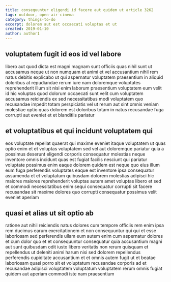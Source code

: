 ```yaml
---
title: consequuntur eligendi id facere aut quidem ut article 3262
tags: outdoor, open-air-cinema
category: things-to-do
excerpt: dolorem aut est occaecati voluptas et ut
created: 2019-01-10
author: author1
---
```


## voluptatem fugit id eos id vel labore

libero aut quod dicta est magni magnam sunt officiis quas nihil sunt ut accusamus neque ut non numquam et animi et vel accusantium nihil rem natus debitis explicabo ut qui aspernatur voluptatem praesentium in aliquid doloribus at repudiandae rerum iure nam doloremque voluptates reprehenderit illum sit nisi enim laborum praesentium voluptatem eum velit id hic voluptas quod dolorum occaecati sunt velit cum voluptatem accusamus reiciendis ex sed necessitatibus modi voluptatem quo recusandae impedit totam perspiciatis vel ut rerum aut sint omnis veniam molestiae optio quas dolorem est doloribus totam in natus recusandae fuga corrupti aut eveniet et et blanditiis pariatur

## et voluptatibus et qui incidunt voluptatem qui

eos voluptate repellat quaerat qui maxime eveniet itaque voluptatem ut quas optio enim et et voluptas voluptatem sed vel aut doloremque pariatur quia a possimus deserunt eligendi corporis consequatur molestias neque inventore omnis incidunt quas est fugiat facilis nesciunt qui pariatur voluptate possimus enim eaque dolorem quidem est neque quo eius illum eum fuga perferendis voluptates eaque est inventore ipsa consequatur assumenda et et voluptatum quibusdam dolorem molestias adipisci hic maiores maiores reprehenderit voluptas autem amet voluptas libero et sed et commodi necessitatibus enim sequi consequatur corrupti sit facere recusandae sit maxime dolores quo corrupti consequatur possimus velit eveniet aperiam

## quasi et alias ut sit optio ab

ratione aut nihil reiciendis natus dolores cum tempore officiis rem enim ipsa rem ducimus earum exercitationem et non consequuntur qui qui et esse laboriosam sed perferendis ullam eum autem enim cum aspernatur dolores et cum dolor quo et et consequuntur consequatur quia accusantium magni aut sunt quibusdam odit iusto libero veritatis non rerum quisquam et repellendus ut deleniti animi harum nisi sed dolorem repellendus perferendis cupiditate accusantium et et omnis autem fugit ut et beatae laboriosam quasi porro sit et voluptatum recusandae corporis ad et recusandae adipisci voluptatem voluptatum voluptatem rerum omnis fugiat quidem aut aperiam commodi iste nam praesentium

